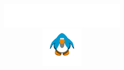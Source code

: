 <div align=center>
<img src="images/impepebigotes-cropped.svg" width=75%/>
<img src="images/penguin.gif" width=25%/>
</div>
